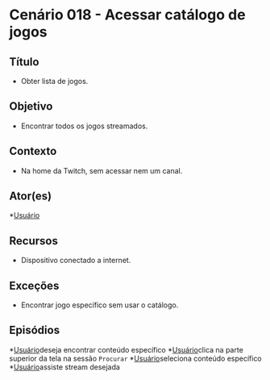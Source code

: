# Cenário 018 - Acessar catálogo de jogos
	
## Título
* Obter lista de jogos.

## Objetivo	
* Encontrar todos os jogos streamados.

## Contexto
* Na home da Twitch, sem acessar nem um canal.

## Ator(es)
*[Usuário](User)

## Recursos
* Dispositivo conectado a internet.

## Exceções
* Encontrar jogo específico sem usar o catálogo.

## Episódios
*[Usuário](User)deseja encontrar conteúdo específico
*[Usuário](User)clica na parte superior da tela na sessão ```Procurar```
*[Usuário](User)seleciona conteúdo específico
*[Usuário](User)assiste stream desejada